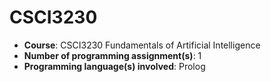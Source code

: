 # CSCI3230
* **Course**: CSCI3230 Fundamentals of Artificial Intelligence
* **Number of programming assignment(s)**: 1  
* **Programming language(s) involved**: Prolog

